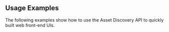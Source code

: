 Usage Examples
----------------------------

The following examples show how to use the Asset Discovery API to quickly built web front-end UIs.